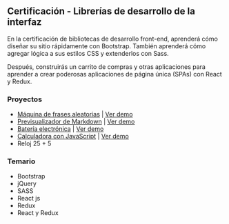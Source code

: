## Certificación - Librerías de desarrollo de la interfaz

En la certificación de bibliotecas de desarrollo front-end, aprenderá cómo diseñar su sitio rápidamente con Bootstrap. También aprenderá cómo agregar lógica a sus estilos CSS y extenderlos con Sass.

Después, construirás un carrito de compras y otras aplicaciones para aprender a crear poderosas aplicaciones de página única (SPAs) con React y Redux.

### Proyectos

- [Máquina de frases aleatorias](01/) | [Ver demo](https://frameworks-proyecto1.surge.sh/)
- [Previsualizador de Markdown](02/) | [Ver demo](https://free-code-camp-ejercicios.vercel.app/)
- [Batería electrónica](03/) | [Ver demo](https://frameworks-proyecto3.surge.sh/)
- [Calculadora con JavaScript](04/) | [Ver demo](https://frameworks-proyecto4.surge.sh/)
- Reloj 25 + 5

### Temario

- Bootstrap
- jQuery
- SASS
- React js
- Redux
- React y Redux
